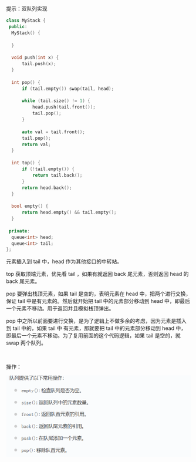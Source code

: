 提示：双队列实现

```c++
class MyStack {
 public:
  MyStack() {

  }

  void push(int x) {
	  tail.push(x);
  }

  int pop() {
	  if (tail.empty()) swap(tail, head);

	  while (tail.size() != 1) {
		  head.push(tail.front());
		  tail.pop();
	  }

	  auto val = tail.front();
	  tail.pop();
	  return val;
  }

  int top() {
	  if (!tail.empty()) {
		  return tail.back();
	  }
	  return head.back();
  }

  bool empty() {
	  return head.empty() && tail.empty();
  }
  
 private:
  queue<int> head;
  queue<int> tail;
};

```

元素插入到 tail 中，head 作为其他接口的中转站。

top 获取顶端元素，优先看 tail ，如果有就返回 back 尾元素，否则返回 head 的 back 尾元素。

pop 要弹出栈顶元素，如果 tail 是空的，表明元素在 head 中，把两个进行交换，保证 tail 中是有元素的。然后就开始把 tail 中的元素部分移动到 head 中，即最后一个元素不移动。用于返回并且模拟栈顶弹出。

pop 中之所以前面要进行交换，是为了逻辑上不做多余的考虑，因为元素是插入到 tail 中的，如果 tail 中 有元素，那就要把 tail 中的元素部分移动到 head 中，即最后一个元素不移动。为了复用前面的这个代码逻辑，如果 tail 是空的，就 swap 两个队列。

&nbsp;

操作：

![image-20250604184635373](images/image-20250604184635373.png)
